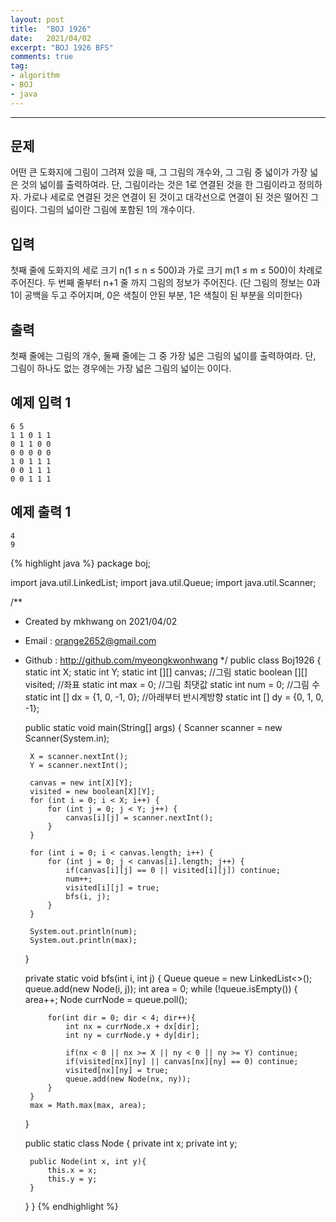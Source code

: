```yaml
---
layout: post 
title:  "BOJ 1926"
date:   2021/04/02 
excerpt: "BOJ 1926 BFS"
comments: true 
tag:
- algorithm
- BOJ
- java
---
```


---



## 문제

어떤 큰 도화지에 그림이 그려져 있을 때, 그 그림의 개수와, 그 그림 중 넓이가 가장 넓은 것의 넓이를 출력하여라. 단, 그림이라는 것은 1로 연결된 것을 한 그림이라고 정의하자. 가로나 세로로 연결된 것은 연결이 된 것이고 대각선으로 연결이 된 것은 떨어진 그림이다. 그림의 넓이란 그림에 포함된 1의 개수이다.

## 입력

첫째 줄에 도화지의 세로 크기 n(1 ≤ n ≤ 500)과 가로 크기 m(1 ≤ m ≤ 500)이 차례로 주어진다. 두 번째 줄부터 n+1 줄 까지 그림의 정보가 주어진다. (단 그림의 정보는 0과 1이 공백을 두고 주어지며, 0은 색칠이 안된 부분, 1은 색칠이 된 부분을 의미한다)

## 출력

첫째 줄에는 그림의 개수, 둘째 줄에는 그 중 가장 넓은 그림의 넓이를 출력하여라. 단, 그림이 하나도 없는 경우에는 가장 넓은 그림의 넓이는 0이다.

## 예제 입력 1

```
6 5
1 1 0 1 1
0 1 1 0 0
0 0 0 0 0
1 0 1 1 1
0 0 1 1 1
0 0 1 1 1
```

## 예제 출력 1

```
4
9
```

{% highlight java %}
package boj;

import java.util.LinkedList;
import java.util.Queue;
import java.util.Scanner;

/**
 * Created by mkhwang on 2021/04/02
 * Email : orange2652@gmail.com
 * Github : http://github.com/myeongkwonhwang
 */
public class Boj1926 {
    static int X;
    static int Y;
    static int [][] canvas; //그림
    static boolean [][] visited; //좌표
    static int max = 0; //그림 최댓값
    static int num = 0; //그림 수
    static int [] dx = {1, 0, -1, 0}; //아래부터 반시계방향
    static int [] dy = {0, 1, 0, -1};

    public static void main(String[] args) {
        Scanner scanner = new Scanner(System.in);

        X = scanner.nextInt();
        Y = scanner.nextInt();

        canvas = new int[X][Y];
        visited = new boolean[X][Y];
        for (int i = 0; i < X; i++) {
            for (int j = 0; j < Y; j++) {
                canvas[i][j] = scanner.nextInt();
            }
        }

        for (int i = 0; i < canvas.length; i++) {
            for (int j = 0; j < canvas[i].length; j++) {
                if(canvas[i][j] == 0 || visited[i][j]) continue;
                num++;
                visited[i][j] = true;
                bfs(i, j);
            }
        }

        System.out.println(num);
        System.out.println(max);
    }

    private static void bfs(int i, int j) {
        Queue<Node> queue = new LinkedList<>();
        queue.add(new Node(i, j));
        int area = 0;
        while (!queue.isEmpty()) {
            area++;
            Node currNode = queue.poll();

            for(int dir = 0; dir < 4; dir++){
                int nx = currNode.x + dx[dir];
                int ny = currNode.y + dy[dir];

                if(nx < 0 || nx >= X || ny < 0 || ny >= Y) continue;
                if(visited[nx][ny] || canvas[nx][ny] == 0) continue;
                visited[nx][ny] = true;
                queue.add(new Node(nx, ny));
            }
        }
        max = Math.max(max, area);
    }

    public static class Node {
        private int x;
        private int y;

        public Node(int x, int y){
            this.x = x;
            this.y = y;
        }
    }
}
{% endhighlight %} 
